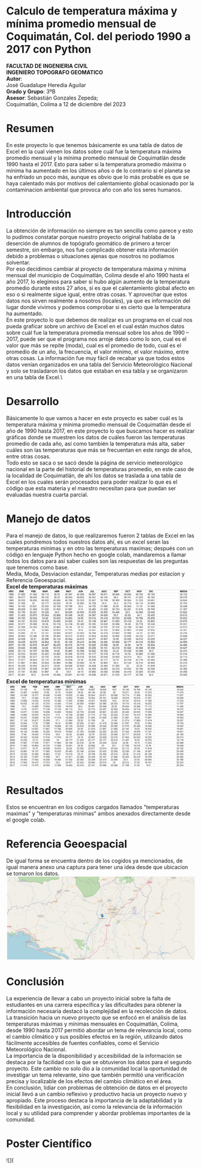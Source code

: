 # Calculo de temperatura máxima y mínima promedio mensual de Coquimatán, Col. del periodo 1990 a 2017 con Python

**FACULTAD DE INGENIERIA CIVIL**\
**INGENIERO TOPOGRAFO GEOMATICO**\
**Autor**:\
José Guadalupe Heredia Aguilar\
**Grado y Grupo**: 3ºB\
**Asesor**: Sebastián Gonzales Zepeda;\
Coquimatlán, Colima a 12 de diciembre del 2023

# Resumen
En este proyecto lo que tenemos básicamente es una tabla de datos de Excel en la cual vienen los datos sobre cuál fue la temperatura máxima promedio mensual y la mínima promedio mensual de Coquimatlán desde 1990 hasta el 2017.
Esto para saber si la temperatura promedio máxima o mínima ha aumentado en los últimos años o de lo contrario si el planeta se ha enfriado un poco más, aunque es obvio que lo más probable es que se haya calentado más por motivos del calentamiento global ocasionado por la contaminacion ambiental que provoca año con año los seres humanos.

# Introducción
La obtención de información no siempre es tan sencilla como parece y esto lo pudimos constatar porque nuestro proyecto original hablaba de la deserción de alumnos de topógrafo geomático de primero a tercer semestre, sin embargo, nos fue complicado obtener esta información debido a problemas o situaciones ajenas que nosotros no podíamos solventar.\
Por eso decidimos cambiar al proyecto de temperatura máxima y mínima mensual del municipio de Coquimatlán, Colima desde el año 1990 hasta el año 2017, lo elegimos para saber si hubo algún aumento de la temperatura promedio durante estos 27 años, si es que el calentamiento global afecto en eso o si realmente sigue igual, entre otras cosas. Y aprovechar que estos datos nos sirven realmente a nosotros (locales), ya que es información del lugar donde vivimos y podemos comprobar si es cierto que la temperatura ha aumentado.\
En este proyecto lo que debemos de realizar es un programa en el cual nos pueda graficar sobre un archivo de Excel en el cual están muchos datos sobre cuál fue la temperatura promedia mensual sobre los años de 1990 – 2017, puede ser que el programa nos arroje datos como lo son, cual es el valor que más se repite (moda), cual es el promedio de todo, cual es el promedio de un año, la frecuencia, el valor mínimo, el valor máximo, entre otras cosas.
La información fue muy fácil de recabar ya que todos estos datos venían organizados en una tabla del Servicio Meteorológico Nacional y solo se trasladaron los datos que estaban en esa tabla y se organizaron en una tabla de Excel.\

# Desarrollo
Básicamente lo que vamos a hacer en este proyecto es saber cuál es la temperatura máxima y mínima promedio mensual de Coquimatlán desde el año de 1990 hasta 2017, en este proyecto lo que buscamos hacer es realizar gráficas donde se muestren los datos de cuáles fueron las temperaturas promedio de cada año, así como también la temperatura más alta, saber cuáles son las temperaturas que más se frecuentan en este rango de años, entre otras cosas.\
Todo esto se saca o se sacó desde la página de servicio meteorológico nacional en la parte del historial de temperaturas promedio, en este caso de la localidad de Coquimatlán, de ahí los datos se traslada a una tabla de Excel en los cuales serán procesados para poder realizar lo que es el código que esta materia y el maestro necesitan para que puedan ser evaluadas nuestra cuarta parcial.
# Manejo de datos
Para el manejo de datos, lo que realizaremos fueron 2 tablas de Excel en las cuales pondremos todos nuestros datos ahí, es un excel seran las temperaturas minimas y en otro las temperaturas maximas; después con un código en lenguaje Python hecho en google colab, mandaremos a llamar todos los datos para así saber cuáles son las respuestas de las preguntas que tenemos como base.\
Media, Moda, Desviacion estandar, Temperaturas medias por estacion y Referencia Geoespacial.\
**Excel de temperaturas máximas**
![](https://github.com/joseheredia01/Proyecto-Tuneado/blob/main/imagenes/temperaturas%20maximas.jpg?raw=true)\
**Excel de temperaturas minimas**
![](https://github.com/joseheredia01/Proyecto-Tuneado/blob/main/imagenes/temperaturas%20minimas.jpg?raw=true)
# Resultados
Estos se encuentran en los codigos cargados llamados "temperaturas maximas" y "temperaturas minimas" ambos anexados directamente desde el google colab.
# Referencia Geoespacial
De igual forma se encuentra dentro de los cogidos ya mencionados, de igual manera anexo una captura para tener una idea desde que ubicacion se tomaron los datos.\
![](https://github.com/joseheredia01/Proyecto-Tuneado/blob/main/imagenes/referencia%20geoespacial.jpg?raw=true)
# Conclusión
La experiencia de llevar a cabo un proyecto inicial sobre la falta de estudiantes en una carrera especifica y las dificultades para obtener la información necesaria destacó la complejidad en la recolección de datos.\
La transición hacia un nuevo proyecto que se enfocó en el análisis de las temperaturas máximas y mínimas mensuales en Coquimatlán, Colima, desde 1990 hasta 2017 permitió abordar un tema de relevancia local, como el cambio climático y sus posibles efectos en la región, utilizando datos fácilmente accesibles de fuentes confiables, como el Servicio Meteorológico Nacional.\
La importancia de la disponibilidad y accesibilidad de la información se destaca por la facilidad con la que se obtuvieron los datos para el segundo proyecto. Este cambio no solo dio a la comunidad local la oportunidad de investigar un tema relevante, sino que también permitió una verificación precisa y localizable de los efectos del cambio climático en el área.\
En conclusión, lidiar con problemas de obtención de datos en el proyecto inicial llevó a un cambio reflexivo y productivo hacia un proyecto nuevo y apropiado. Este proceso destaca la importancia de la adaptabilidad y la flexibilidad en la investigación, así como la relevancia de la información local y su utilidad para comprender y abordar problemas importantes de la comunidad.
# Poster Científico
![](
